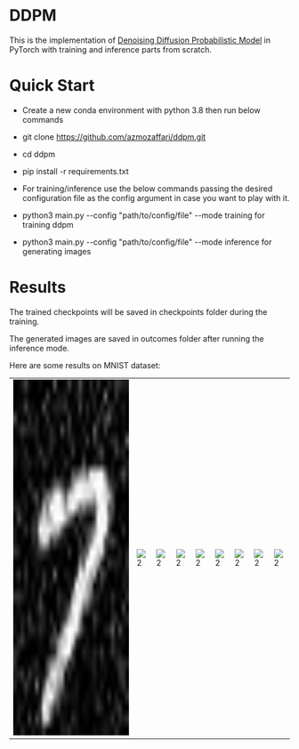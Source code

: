 # DDPM

This is the implementation of [Denoising Diffusion Probabilistic Model](https://arxiv.org/abs/2006.11239) in PyTorch with training and inference parts from scratch.


# Quick Start
* Create a new conda environment with python 3.8 then run below commands

* git clone https://github.com/azmozaffari/ddpm.git

* cd ddpm

* pip install -r requirements.txt

* For training/inference use the below commands passing the desired configuration file as the config argument in case you want to play with it.

* python3 main.py --config "path/to/config/file" --mode training       for training ddpm

* python3 main.py --config "path/to/config/file" --mode inference      for generating images

# Results
The trained checkpoints will be saved in checkpoints folder during the training.

The generated images are saved in outcomes folder after running the inference mode.

Here are some results on MNIST dataset:

<table>
  <tr>
    <td> <img src="./images/111.jpg"  alt="1" width = 360px height = 640px ></td>
    <td><img src="./images/img/221.jpg" alt="2" width = 360px height = 640px></td>
    <td><img src="./images/img/331.jpg" alt="2" width = 360px height = 640px></td>
    <td><img src="./images/img/441.jpg" alt="2" width = 360px height = 640px></td>
    <td><img src="./images/img/551.jpg" alt="2" width = 360px height = 640px></td>
    <td><img src="./images/img/661.jpg" alt="2" width = 360px height = 640px></td>
    <td><img src="./images/img/771.jpg" alt="2" width = 360px height = 640px></td>
    <td><img src="./images/img/881.jpg" alt="2" width = 360px height = 640px></td>
    <td><img src="./images/img/991.jpg" alt="2" width = 360px height = 640px></td>
   </tr> 
</table>
